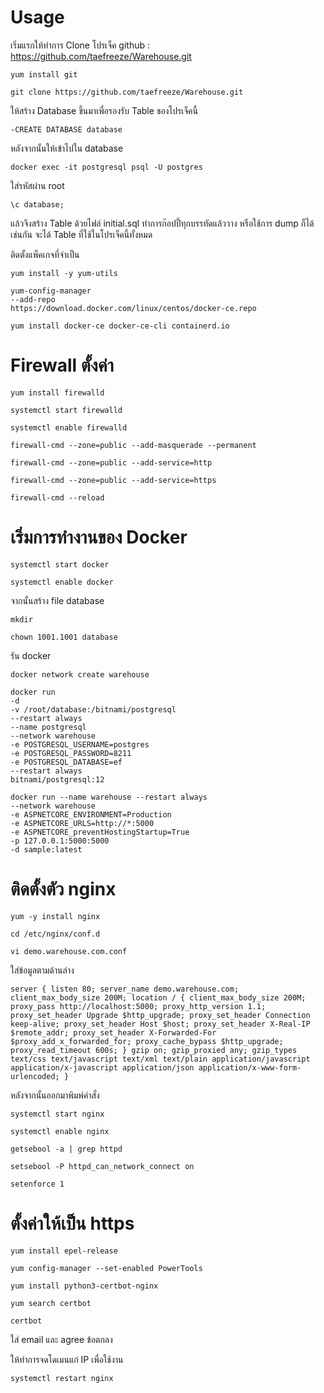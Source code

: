 # Usage

เริ่มแรกให้ทำการ Clone โปรเจ็ค github : https://github.com/taefreeze/Warehouse.git
```
yum install git
```
```
git clone https://github.com/taefreeze/Warehouse.git
```

ให้สร้าง Database ขึ้นมาเพื่อรองรับ Table ของโปรเจ็คนี้
```
-CREATE DATABASE database
```
หลังจากนั้นให้เข้าไปใน database
```
docker exec -it postgresql psql -U postgres 
```
ใส่รหัสผ่าน root
```
\c database;
```
แล้วจึงสร้าง Table ด้วยไฟล์ initial.sql ทำการก๊อปปี้ทุกบรรทัดแล้ววาง หรือใช้การ dump ก็ได้เช่นกัน จะได้ Table ที่ใช้ในโปรเจ็คนี้ทั้งหมด

ติดตั้งแพ็คเกจที่จำเป็น
```
yum install -y yum-utils

yum-config-manager
--add-repo
https://download.docker.com/linux/centos/docker-ce.repo

yum install docker-ce docker-ce-cli containerd.io
```
# Firewall ตั้งค่า
```
yum install firewalld

systemctl start firewalld

systemctl enable firewalld

firewall-cmd --zone=public --add-masquerade --permanent

firewall-cmd --zone=public --add-service=http

firewall-cmd --zone=public --add-service=https

firewall-cmd --reload
```
# เริ่มการทำงานของ Docker
```
systemctl start docker

systemctl enable docker
```

จากนั้นสร้าง file database
```
mkdir

chown 1001.1001 database
```
รัน docker
```
docker network create warehouse
```
```
docker run
-d
-v /root/database:/bitnami/postgresql
--restart always
--name postgresql
--network warehouse
-e POSTGRESQL_USERNAME=postgres
-e POSTGRESQL_PASSWORD=8211
-e POSTGRESQL_DATABASE=ef
--restart always
bitnami/postgresql:12
```
```
docker run --name warehouse --restart always
--network warehouse
-e ASPNETCORE_ENVIRONMENT=Production
-e ASPNETCORE_URLS=http://*:5000
-e ASPNETCORE_preventHostingStartup=True
-p 127.0.0.1:5000:5000
-d sample:latest
```

# ติดตั้งตัว nginx
```
yum -y install nginx

cd /etc/nginx/conf.d

vi demo.warehouse.com.conf
```
ใส่ข้อมูลตามด้านล่าง
```
server { listen 80; server_name demo.warehouse.com; client_max_body_size 200M; location / { client_max_body_size 200M; proxy_pass http://localhost:5000; proxy_http_version 1.1; proxy_set_header Upgrade $http_upgrade; proxy_set_header Connection keep-alive; proxy_set_header Host $host; proxy_set_header X-Real-IP $remote_addr; proxy_set_header X-Forwarded-For $proxy_add_x_forwarded_for; proxy_cache_bypass $http_upgrade; proxy_read_timeout 600s; } gzip on; gzip_proxied any; gzip_types text/css text/javascript text/xml text/plain application/javascript application/x-javascript application/json application/x-www-form-urlencoded; }
```
หลังจากนั้นออกมาพิมพ์คำสั่ง
```
systemctl start nginx

systemctl enable nginx

getsebool -a | grep httpd

setsebool -P httpd_can_network_connect on

setenforce 1
```
# ตั้งค่าให้เป็น https
```
yum install epel-release

yum config-manager --set-enabled PowerTools

yum install python3-certbot-nginx

yum search certbot

certbot
```
ใส่ email และ agree ข้อตกลง

ให้ทำการจดโดเมนแก่ IP เพื่อใช้งาน
```
systemctl restart nginx
```
